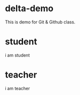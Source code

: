 # delta-demo
This is demo for Git &amp; Github class.


# student
i am student

# teacher
i am teacher